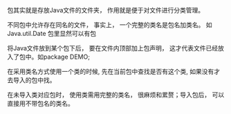 包其实就是存放Java文件的文件夹， 作用就是便于对文件进行分类管理。

不同包中允许存在同名的文件， 事实上， 一个完整的类名是包名加类名。
如Java.util.Date
包里显然可以有包

将Java文件放到某个包下后， 要在文件内顶部加上包声明， 这才代表文件已经放入了包中。如package DEMO;

在采用类名方式使用一个类的时候, 先在当前包中查找是否有这个类, 如果没有才去导入的包中找。

在未导入类对应包时， 使用类需用完整的类名， 很麻烦和累赘；导入包后， 可以直接用不带包名的类名。

